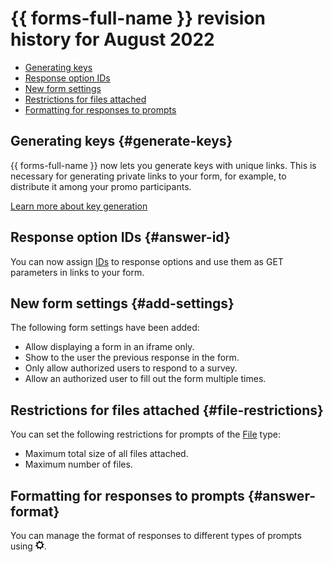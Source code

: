 # {{ forms-full-name }} revision history for August 2022

* [Generating keys](#generate-keys)
* [Response option IDs](#answer-id)
* [New form settings](#add-settings)
* [Restrictions for files attached](#file-restrictions)
* [Formatting for responses to prompts](#answer-format)

## Generating keys {#generate-keys}

{{ forms-full-name }} now lets you generate keys with unique links. This is necessary for generating private links to your form, for example, to distribute it among your promo participants.

[Learn more about key generation](../publish.md#personal-link)

## Response option IDs {#answer-id}

You can now assign [IDs](../question-id.md#sec_answer) to response options and use them as GET parameters in links to your form.

## New form settings {#add-settings}

The following form settings have been added:
* Allow displaying a form in an iframe only.
* Show to the user the previous response in the form.
* Only allow authorized users to respond to a survey.
* Allow an authorized user to fill out the form multiple times.

## Restrictions for files attached {#file-restrictions}

You can set the following restrictions for prompts of the [File](../blocks-ref/file.md) type:
* Maximum total size of all files attached.
* Maximum number of files.

## Formatting for responses to prompts {#answer-format}

You can manage the format of responses to different types of prompts using ![](../../_assets/forms/settings.png).
